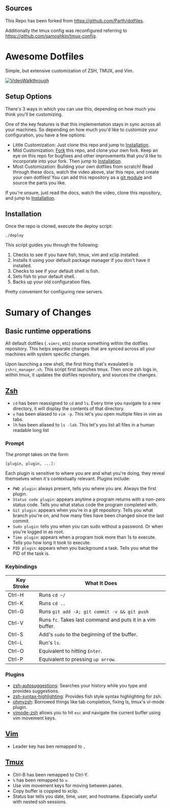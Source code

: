 ## Sources

This Repo has been forked from https://github.com/Parth/dotfiles.

Additionally the tmux config was reconfigured referring to https://github.com/samoshkin/tmux-config.

# Awesome Dotfiles

Simple, but extensive customization of ZSH, TMUX, and Vim. 

[![VideoWalkthrough](https://img.youtube.com/vi/UgDz_9i2nwc/0.jpg)](https://www.youtube.com/watch?v=UgDz_9i2nwc)

## Setup Options

There's 3 ways in which you can use this, depending on how much you think you'll be customizing.

One of the key features is that this implementation stays in sync across all your machines. So depending on how much you'd like to customize your configuration, you have a few options:

* Little Customization: Just clone this repo and jump to [Installation](#installation).
* Mild Customization: [Fork]() this repo, and clone your own fork. Keep an eye on this repo for bugfixes and other improvements that you'd like to incorporate into your fork. Then jump to [Installation](#installation).
* Most Customization: Building your own dotfiles from scratch! Read through these docs, watch the video above, star this repo, and create your own dotfiles! You can add this repository as a [git module](https://git-scm.com/book/en/v2/Git-Tools-Submodules) and source the parts you like. 

If you're unsure, just read the docs, watch the video, clone this repository, and jump to [Installation](#installation).

## Installation

Once the repo is cloned, execute the deploy script:
```
./deploy
```

This script guides you through the following:

1. Checks to see if you have fish, tmux, vim and xclip installed. 
2. Installs it using your default package manager if you don't have it installed.
3. Checks to see if your default shell is fish.
4. Sets fish to your default shell.
5. Backs up your old configuration files.

Pretty convenient for configuring new servers.

# Sumary of Changes

## Basic runtime opperations 

All default dotfiles (`.vimrc`, etc) source something within the dotfiles repository. This helps separate changes that are synced across all your machines with system specific changes.

Upon launching a new shell, the first thing that's evaulated is `zshrc_manager.sh`. This script first launches tmux. Then once zsh logs in, within tmux, it updates the dotfiles repository, and sources the changes.

## [Zsh](https://en.wikipedia.org/wiki/Z_shell)

* `cd` has been reassigned to `cd` and `ls`. Every time you navigate to a new directory, it will display the contents of that directory.
* `v` has been aliased to `vim -p`. This let's you open multiple files in vim as tabs. 
* `lh` has been aliased to `ls -lah`. This let's you list all files in a human readable long list 

### Prompt

The prompt takes on the form:

```
[plugin, plugin, ...]: 
```

Each plugin is sensitive to where you are and what you're doing, they reveal themselves when it's contextually relevant. Plugins include:

* `PWD plugin`: always present, tells you where you are. Always the first plugin.
* `Status code plugin`: appears anytime a program returns with a non-zero status code. Tells you what status code the program completed with. 
* `Git plugin`: appears when you're in a git repository. Tells you what branch you're on, and how many files have been changed since the last commit.
* `Sudo plugin`: tells you when you can sudo without a password. Or when you're logged in as root.
* `Time plugin`: appears when a program took more than 1s to execute. Tells you how long it took to execute.
* `PID plugin`: appears when you background a task. Tells you what the PID of the task is.

### Keybindings
| Key Stroke | What It Does |
|------------|--------------|
| Ctrl-H     | Runs ``cd ~/`` |
| Ctrl-K     | Runs ``cd ..`` |
| Ctrl-G     | Runs ``git add -A; git commit -v && git push`` |
| Ctrl-V     | Runs ``fc``. Takes last command and puts it in a vim buffer. |
| Ctrl-S     | Add's ``sudo`` to the beginning of the buffer. |
| Ctrl-L     | Run's ``ls``. |
| Ctrl-O     | Equivalent to hitting ``Enter``. |
| Ctrl-P     | Equivalent to pressing ``up arrow``. |

### Plugins

* [zsh-autosuggestions](https://github.com/zsh-users/zsh-autosuggestions): Searches your history while you type and provides suggestions.
* [zsh-syntax-highlighting](https://github.com/zsh-users/zsh-syntax-highlighting/tree/ad522a091429ba180c930f84b2a023b40de4dbcc): Provides fish style syntax highlighting for zsh.
* [ohmyzsh](https://github.com/robbyrussell/oh-my-zsh/tree/291e96dcd034750fbe7473482508c08833b168e3): Borrowed things like tab completion, fixing ls, tmux's vi-mode plugin.
* [vimode-zsh](https://github.com/robbyrussell/oh-my-zsh/tree/master/plugins/vi-mode) allows you to hit `esc` and navigate the current buffer using vim movement keys.

## [Vim](https://en.wikipedia.org/wiki/Vim_(text_editor))

* Leader key has ben remapped to `,`

## [Tmux](https://en.wikipedia.org/wiki/Tmux)

* Ctrl-B has been remapped to Ctrl-Y.
* `%` has been remapped to `v`.
* Use vim movement keys for moving between panes. 
* Copy buffer is coppied to xclip.
* Status bar tells you date, time, user, and hostname. Especially useful with nested ssh sessions. 
